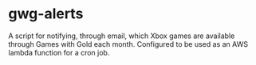 # gwg-alerts
A script for notifying, through email, which Xbox games are available through Games with Gold each month.
Configured to be used as an AWS lambda function for a cron job.
